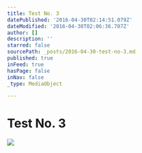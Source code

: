 ```yaml
---
title: Test No. 3
datePublished: '2016-04-30T02:14:51.079Z'
dateModified: '2016-04-30T02:06:36.707Z'
author: []
description: ''
starred: false
sourcePath: _posts/2016-04-30-test-no-3.md
published: true
inFeed: true
hasPage: false
inNav: false
_type: MediaObject

---
```

# Test No. 3
![](https://the-grid-user-content.s3-us-west-2.amazonaws.com/4de03d70-ca3c-4f60-8870-2fd78a208904.jpg)